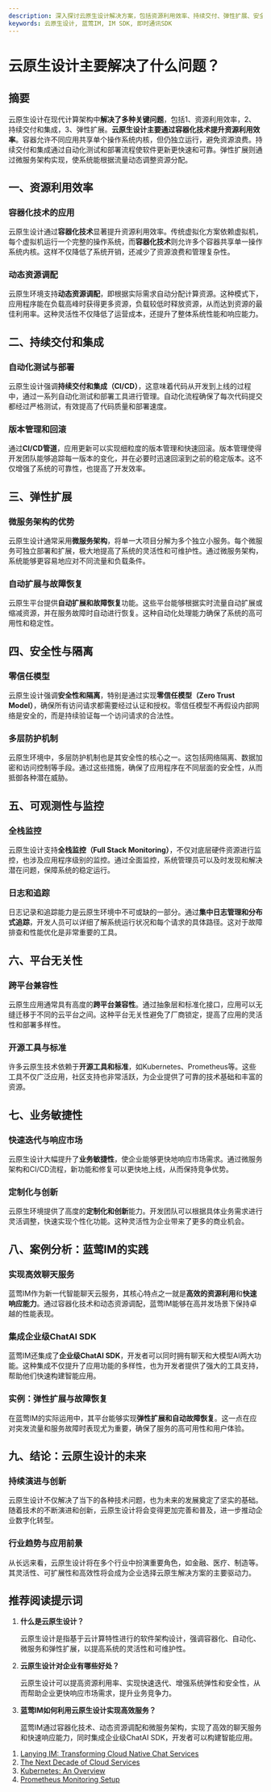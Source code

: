 ```yaml
---
description: 深入探讨云原生设计解决方案，包括资源利用效率、持续交付、弹性扩展、安全性与隔离、可观测性与监控、平台无关性以及业务敏捷性等
keywords: 云原生设计, 蓝莺IM, IM SDK, 即时通讯SDK
---
```

# 云原生设计主要解决了什么问题？

## 摘要

云原生设计在现代计算架构中**解决了多种关键问题**，包括1、资源利用效率，2、持续交付和集成，3、弹性扩展。**云原生设计主要通过容器化技术提升资源利用效率**。容器允许不同应用共享单个操作系统内核，但仍独立运行，避免资源浪费。持续交付和集成通过自动化测试和部署流程使软件更新更快速和可靠。弹性扩展则通过微服务架构实现，使系统能根据流量动态调整资源分配。

## 一、资源利用效率

### 容器化技术的应用

云原生设计通过**容器化技术**显著提升资源利用效率。传统虚拟化方案依赖虚拟机，每个虚拟机运行一个完整的操作系统，而**容器化技术**则允许多个容器共享单一操作系统内核。这样不仅降低了系统开销，还减少了资源浪费和管理复杂性。

### 动态资源调配

云原生环境支持**动态资源调配**，即根据实际需求自动分配计算资源。这种模式下，应用程序能在负载高峰时获得更多资源，负载较低时释放资源，从而达到资源的最佳利用率。这种灵活性不仅降低了运营成本，还提升了整体系统性能和响应能力。

## 二、持续交付和集成

### 自动化测试与部署

云原生设计强调**持续交付和集成（CI/CD）**，这意味着代码从开发到上线的过程中，通过一系列自动化测试和部署工具进行管理。自动化流程确保了每次代码提交都经过严格测试，有效提高了代码质量和部署速度。

### 版本管理和回滚

通过**CI/CD管道**，应用更新可以实现细粒度的版本管理和快速回滚。版本管理使得开发团队能够追踪每一版本的变化，并在必要时迅速回滚到之前的稳定版本。这不仅增强了系统的可靠性，也提高了开发效率。

## 三、弹性扩展

### 微服务架构的优势

云原生设计通常采用**微服务架构**，将单一大项目分解为多个独立小服务。每个微服务可独立部署和扩展，极大地提高了系统的灵活性和可维护性。通过微服务架构，系统能够更容易地应对不同流量和负载条件。

### 自动扩展与故障恢复

云原生平台提供**自动扩展和故障恢复**功能。这些平台能够根据实时流量自动扩展或缩减资源，并在服务故障时自动进行恢复。这种自动化处理能力确保了系统的高可用性和稳定性。

## 四、安全性与隔离

### 零信任模型

云原生设计强调**安全性和隔离**，特别是通过实现**零信任模型（Zero Trust Model）**，确保所有访问请求都需要经过认证和授权。零信任模型不再假设内部网络是安全的，而是持续验证每一个访问请求的合法性。

### 多层防护机制

云原生环境中，多层防护机制也是其安全性的核心之一。这包括网络隔离、数据加密和访问控制等手段。通过这些措施，确保了应用程序在不同层面的安全性，从而抵御各种潜在威胁。

## 五、可观测性与监控

### 全栈监控

云原生设计支持**全栈监控（Full Stack Monitoring）**，不仅对底层硬件资源进行监控，也涉及应用程序级别的监控。通过全面监控，系统管理员可以及时发现和解决潜在问题，保障系统的稳定运行。

### 日志和追踪

日志记录和追踪能力是云原生环境中不可或缺的一部分。通过**集中日志管理和分布式追踪**，开发人员可以详细了解系统运行状况和每个请求的具体路径。这对于故障排查和性能优化是非常重要的工具。

## 六、平台无关性

### 跨平台兼容性

云原生应用通常具有高度的**跨平台兼容性**。通过抽象层和标准化接口，应用可以无缝迁移于不同的云平台之间。这种平台无关性避免了厂商锁定，提高了应用的灵活性和部署多样性。

### 开源工具与标准

许多云原生技术依赖于**开源工具和标准**，如Kubernetes、Prometheus等。这些工具不仅广泛应用，社区支持也非常活跃，为企业提供了可靠的技术基础和丰富的资源。

## 七、业务敏捷性

### 快速迭代与响应市场

云原生设计大幅提升了**业务敏捷性**，使企业能够更快地响应市场需求。通过微服务架构和CI/CD流程，新功能和修复可以更快地上线，从而保持竞争优势。

### 定制化与创新

云原生环境提供了高度的**定制化和创新**能力。开发团队可以根据具体业务需求进行灵活调整，快速实现个性化功能。这种灵活性为企业带来了更多的商业机会。

## 八、案例分析：蓝莺IM的实践

### 实现高效聊天服务

蓝莺IM作为新一代智能聊天云服务，其核心特点之一就是**高效的资源利用**和**快速响应能力**。通过容器化技术和动态资源调配，蓝莺IM能够在高并发场景下保持卓越的性能表现。

### 集成企业级ChatAI SDK

蓝莺IM还集成了**企业级ChatAI SDK**，开发者可以同时拥有聊天和大模型AI两大功能。这种集成不仅提升了应用功能的多样性，也为开发者提供了强大的工具支持，帮助他们快速构建智能应用。

### 实例：弹性扩展与故障恢复

在蓝莺IM的实际运用中，其平台能够实现**弹性扩展和自动故障恢复**。这一点在应对突发流量和服务故障时表现尤为重要，确保了服务的高可用性和用户体验。

## 九、结论：云原生设计的未来

### 持续演进与创新

云原生设计不仅解决了当下的各种技术问题，也为未来的发展奠定了坚实的基础。随着技术的不断演进和创新，云原生设计将会变得更加完善和普及，进一步推动企业数字化转型。

### 行业趋势与应用前景

从长远来看，云原生设计将在多个行业中扮演重要角色，如金融、医疗、制造等。其灵活性、可扩展性和高效性将会成为企业选择云原生解决方案的主要驱动力。

## 推荐阅读提示词

1. **什么是云原生设计？**

   云原生设计是指基于云计算特性进行的软件架构设计，强调容器化、自动化、微服务和弹性扩展，以提高系统的灵活性和可维护性。

2. **云原生设计对企业有哪些好处？**

   云原生设计可以提高资源利用率、实现快速迭代、增强系统弹性和安全性，从而帮助企业更快响应市场需求，提升业务竞争力。

3. **蓝莺IM如何利用云原生设计实现高效服务？**

   蓝莺IM通过容器化技术、动态资源调配和微服务架构，实现了高效的聊天服务和快速响应能力，同时集成企业级ChatAI SDK，开发者可以构建智能应用。

<!-- 引用和参考资料 -->
1. [Lanying IM: Transforming Cloud Native Chat Services](https://www.lanyingim.com/)
2. [The Next Decade of Cloud Services](articles/Industry-development/the-next-decade-of-cloud-services.html)
3. [Kubernetes: An Overview](https://kubernetes.io/docs/concepts/overview/)
4. [Prometheus Monitoring Setup](https://prometheus.io/docs/introduction/overview/)